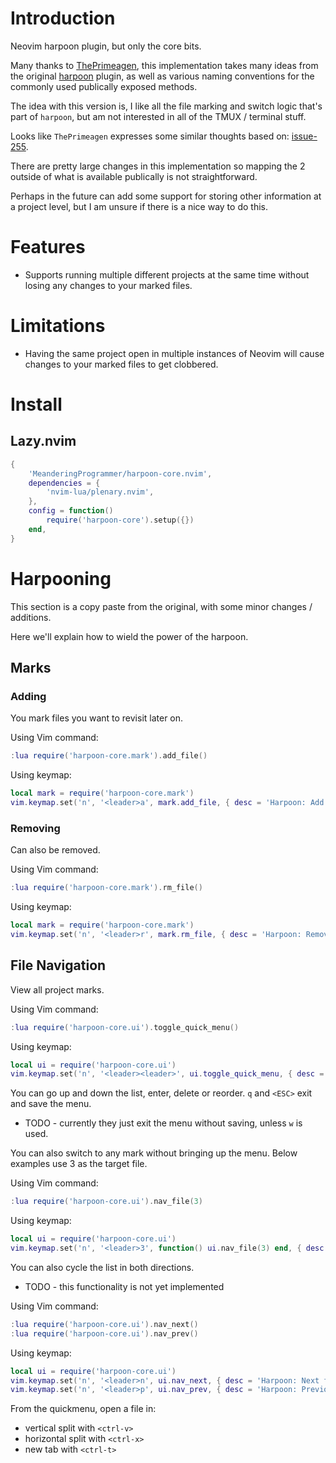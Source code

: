 # Introduction

Neovim harpoon plugin, but only the core bits.

Many thanks to [ThePrimeagen](https://github.com/ThePrimeagen), this
implementation takes many ideas from the original
[harpoon](https://github.com/ThePrimeagen/harpoon) plugin, as well
as various naming conventions for the commonly used publically exposed methods.

The idea with this version is, I like all the file marking and switch logic that's
part of `harpoon`, but am not interested in all of the TMUX / terminal stuff.

Looks like `ThePrimeagen` expresses some similar thoughts based on:
[issue-255](https://github.com/ThePrimeagen/harpoon/issues/255).

There are pretty large changes in this implementation so mapping the 2 outside
of what is available publically is not straightforward.

Perhaps in the future can add some support for storing other information at a
project level, but I am unsure if there is a nice way to do this.

# Features

* Supports running multiple different projects at the same time without
  losing any changes to your marked files.

# Limitations

* Having the same project open in multiple instances of Neovim will cause
  changes to your marked files to get clobbered.

# Install

## Lazy.nvim

```lua
{
    'MeanderingProgrammer/harpoon-core.nvim',
    dependencies = {
        'nvim-lua/plenary.nvim',
    },
    config = function()
        require('harpoon-core').setup({})
    end,
}
```
# Harpooning

This section is a copy paste from the original, with some minor changes / additions.

Here we'll explain how to wield the power of the harpoon.

## Marks

### Adding

You mark files you want to revisit later on.

Using Vim command:

```lua
:lua require('harpoon-core.mark').add_file()
```

Using keymap:

```lua
local mark = require('harpoon-core.mark')
vim.keymap.set('n', '<leader>a', mark.add_file, { desc = 'Harpoon: Add current file' })
```

### Removing

Can also be removed.

Using Vim command:

```lua
:lua require('harpoon-core.mark').rm_file()
```

Using keymap:

```lua
local mark = require('harpoon-core.mark')
vim.keymap.set('n', '<leader>r', mark.rm_file, { desc = 'Harpoon: Remove current file' })
```

## File Navigation

View all project marks.

Using Vim command:

```lua
:lua require('harpoon-core.ui').toggle_quick_menu()
```

Using keymap:

```lua
local ui = require('harpoon-core.ui')
vim.keymap.set('n', '<leader><leader>', ui.toggle_quick_menu, { desc = 'Harpoon: Toggle UI' })
```

You can go up and down the list, enter, delete or reorder. `q` and `<ESC>` exit and save the menu.

* TODO - currently they just exit the menu without saving, unless `w` is used.

You can also switch to any mark without bringing up the menu. Below examples use 3 as the target file.

Using Vim command:

```lua
:lua require('harpoon-core.ui').nav_file(3)
```

Using keymap:

```lua
local ui = require('harpoon-core.ui')
vim.keymap.set('n', '<leader>3', function() ui.nav_file(3) end, { desc = 'Harpoon: Open file 3' })
```
You can also cycle the list in both directions.

* TODO - this functionality is not yet implemented

Using Vim command:

```lua
:lua require('harpoon-core.ui').nav_next()
:lua require('harpoon-core.ui').nav_prev()
```

Using keymap:

```lua
local ui = require('harpoon-core.ui')
vim.keymap.set('n', '<leader>n', ui.nav_next, { desc = 'Harpoon: Next file' })
vim.keymap.set('n', '<leader>p', ui.nav_prev, { desc = 'Harpoon: Previous file' })
```

From the quickmenu, open a file in:

* vertical split with `<ctrl-v>`
* horizontal split with `<ctrl-x>`
* new tab with `<ctrl-t>`
